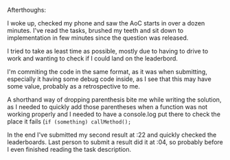 Afterthoughs:

I woke up, checked my phone and saw the AoC starts in over a dozen minutes.
I've read the tasks, brushed my teeth and sit down to implementation in few minutes since the question was released.

I tried to take as least time as possible, mostly due to having to drive to work and wanting to check if I could land on the leaderbord.

I'm commiting the code in the same format, as it was when submitting, especially it having some debug code inside, as I see that this may have some value, probably as a retrospective to me.

A shorthand way of dropping parenthesis bite me while writing the solution, as I needed to quickly add those parentheses when a function was not working properly and I needed to have a console.log put there to check the place it fails (`if (something) callMethod();`

In the end I've submitted my second result at :22 and quickly checked the leaderboards. Last person to submit a result did it at :04, so probably before I even finished reading the task description.
